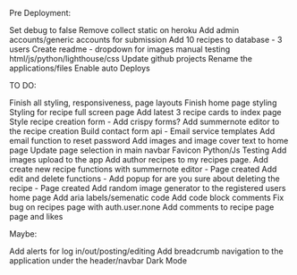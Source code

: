 Pre Deployment:

Set debug to false
Remove collect static on heroku
Add admin accounts/generic accounts for submission
Add 10 recipes to database - 3 users 
Create readme - dropdown for images
manual testing html/js/python/lighthouse/css
Update github projects 
Rename the applications/files
Enable auto Deploys 

TO DO:

Finish all styling, responsiveness, page layouts
Finish home page styling
Styling for recipe full screen page 
Add latest 3 recipe cards to index page
Style recipe creation form - Add crispy forms? Add summernote editor to the recipe creation
Build contact form api - Email service templates
Add email function to reset password
Add images and image cover text to home page 
Update page selection in main navbar
Favicon
Python/Js Testing
Add images upload to the app
Add author recipes to my recipes page.
Add create new recipe functions with summernote editor - Page created 
Add edit and delete functions - Add popup for are you sure about deleting the recipe - Page created
Add random image generator to the registered users home page
Add aria labels/semenatic code
Add code block comments
Fix bug on recipes page with auth.user.none
Add comments to recipe page page and likes

Maybe:
 
Add alerts for log in/out/posting/editing
Add breadcrumb navigation to the application under the header/navbar
Dark Mode
